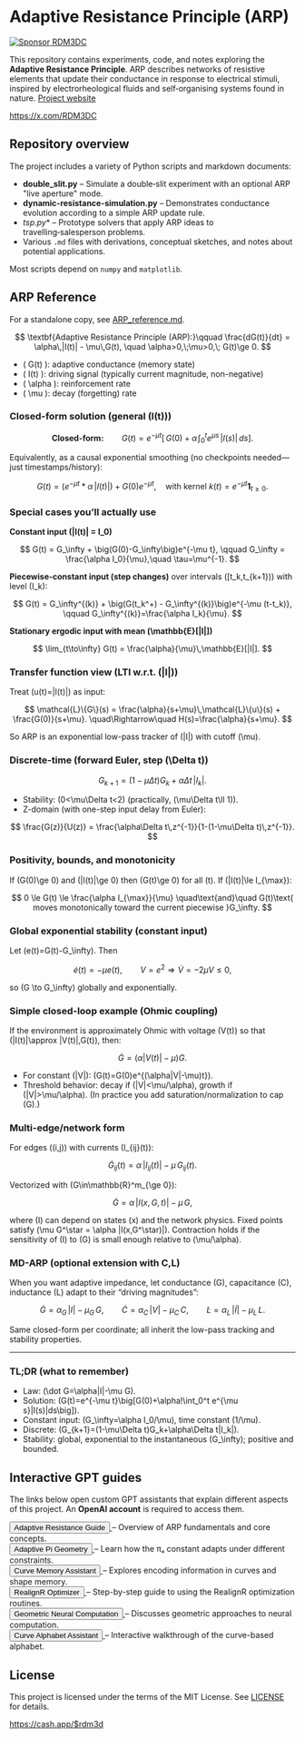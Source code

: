 # Adaptive Resistance Principle (ARP)

[![Sponsor RDM3DC](https://img.shields.io/badge/Sponsor-RDM3DC-ff69b4?logo=github-sponsors)](https://github.com/sponsors/RDM3DC)

This repository contains experiments, code, and notes exploring the **Adaptive Resistance Principle**. ARP describes networks of resistive elements that update their conductance in response to electrical stimuli, inspired by electrorheological fluids and self‑organising systems found in nature.
[Project website](https://rdm3dc.github.io/ARP-RDM3DC/)

https://x.com/RDM3DC

## Repository overview

The project includes a variety of Python scripts and markdown documents:

- **double_slit.py** – Simulate a double‑slit experiment with an optional ARP "live aperture" mode.
- **dynamic-resistance-simulation.py** – Demonstrates conductance evolution according to a simple ARP update rule.
- **tsp*.py** – Prototype solvers that apply ARP ideas to travelling‑salesperson problems.
- Various `.md` files with derivations, conceptual sketches, and notes about potential applications.

Most scripts depend on `numpy` and `matplotlib`.

## ARP Reference
For a standalone copy, see [ARP_reference.md](ARP_reference.md).

$$
\textbf{Adaptive Resistance Principle (ARP):}\qquad 
\frac{dG(t)}{dt} = \alpha\,|I(t)| - \mu\,G(t),
\quad \alpha>0,\;\mu>0,\; G(t)\ge 0.
$$

- \( G(t) \): adaptive conductance (memory state)
- \( I(t) \): driving signal (typically current magnitude, non-negative)
- \( \alpha \): reinforcement rate
- \( \mu \): decay (forgetting) rate

### Closed-form solution (general \(I(t)\))

$$
\textbf{Closed-form:}\qquad 
G(t) = e^{-\mu t}\Big[\,G(0) + \alpha\!\int_{0}^{t} e^{\mu s}\,|I(s)|\,ds\Big].
$$

Equivalently, as a causal exponential smoothing (no checkpoints needed—just timestamps/history):

$$
G(t) = \big(e^{-\mu t} * \alpha\,|I(t)|\big) + G(0)e^{-\mu t},
\quad \text{with kernel } k(t)=e^{-\mu t}\mathbf{1}_{t\ge 0}.
$$

### Special cases you’ll actually use

**Constant input \(|I(t)| = I_0\)**

$$
G(t) = G_\infty + \big(G(0)-G_\infty\big)e^{-\mu t},
\qquad G_\infty = \frac{\alpha I_0}{\mu},\quad \tau=\mu^{-1}.
$$

**Piecewise-constant input (step changes)** over intervals \([t_k,t_{k+1})\) with level \(I_k\):

$$
G(t) = G_\infty^{(k)} + \big(G(t_k^+) - G_\infty^{(k)}\big)e^{-\mu (t-t_k)},
\qquad G_\infty^{(k)}=\frac{\alpha I_k}{\mu}.
$$

**Stationary ergodic input with mean \(\mathbb{E}[|I|]\)**

$$
\lim_{t\to\infty} G(t) = \frac{\alpha}{\mu}\,\mathbb{E}[|I|].
$$

### Transfer function view (LTI w.r.t. \(|I|\))

Treat \(u(t)=|I(t)|\) as input:

$$
\mathcal{L}\{G\}(s) = \frac{\alpha}{s+\mu}\,\mathcal{L}\{u\}(s) + \frac{G(0)}{s+\mu}.
\quad\Rightarrow\quad H(s)=\frac{\alpha}{s+\mu}.
$$

So ARP is an exponential low-pass tracker of \(|I|\) with cutoff \(\mu\).

### Discrete-time (forward Euler, step \(\Delta t\))

$$
G_{k+1} = (1-\mu\Delta t)G_k + \alpha\Delta t\,|I_k|.
$$

- Stability: \(0<\mu\Delta t<2\) (practically, \(\mu\Delta t\ll 1\)).
- Z-domain (with one-step input delay from Euler):

$$
\frac{G(z)}{U(z)} = \frac{\alpha\Delta t\,z^{-1}}{1-(1-\mu\Delta t)\,z^{-1}}.
$$

### Positivity, bounds, and monotonicity

If \(G(0)\ge 0\) and \(|I(t)|\ge 0\) then \(G(t)\ge 0\) for all \(t\).
If \(|I(t)|\le I_{\max}\):

$$
0 \le G(t) \le \frac{\alpha I_{\max}}{\mu}
\quad\text{and}\quad
G(t)\text{ moves monotonically toward the current piecewise }G_\infty.
$$

### Global exponential stability (constant input)

Let \(e(t)=G(t)-G_\infty\). Then

$$
\dot e(t) = -\mu e(t),\qquad V=e^2 \Rightarrow \dot V = -2\mu V \le 0,
$$

so \(G \to G_\infty\) globally and exponentially.

### Simple closed-loop example (Ohmic coupling)

If the environment is approximately Ohmic with voltage \(V(t)\) so that \(|I(t)|\approx |V(t)|\,G(t)\), then:

$$
\dot G = (\alpha|V(t)|-\mu)G.
$$

- For constant \(|V|\): \(G(t)=G(0)e^{(\alpha|V|-\mu)t}\).
- Threshold behavior: decay if \(|V|<\mu/\alpha\), growth if \(|V|>\mu/\alpha\).
  (In practice you add saturation/normalization to cap \(G\).)

### Multi-edge/network form

For edges \((i,j)\) with currents \(I_{ij}(t)\):

$$
\dot G_{ij}(t) = \alpha\,|I_{ij}(t)| - \mu\,G_{ij}(t).
$$

Vectorized with \(G\in\mathbb{R}^m_{\ge 0}\):

$$
\dot G = \alpha\,|I(x,G,t)| - \mu\,G,
$$

where \(I\) can depend on states \(x\) and the network physics. Fixed points satisfy
\(\mu G^\star = \alpha |I(x,G^\star)|\). Contraction holds if the sensitivity of \(I\) to \(G\) is small enough relative to \(\mu/\alpha\).

### MD-ARP (optional extension with C,L)

When you want adaptive impedance, let conductance \(G\), capacitance \(C\), inductance \(L\) adapt to their “driving magnitudes”:

$$
\dot G = \alpha_G\,|I| - \mu_G\,G,\qquad 
\dot C = \alpha_C\,|V| - \mu_C\,C,\qquad 
\dot L = \alpha_L\,|\dot I| - \mu_L\,L.
$$

Same closed-form per coordinate; all inherit the low-pass tracking and stability properties.

---

### TL;DR (what to remember)

- Law: \(\dot G=\alpha|I|-\mu G\).
- Solution: \(G(t)=e^{-\mu t}\big[G(0)+\alpha\!\int_0^t e^{\mu s}|I(s)|ds\big]\).
- Constant input: \(G_\infty=\alpha I_0/\mu\), time constant \(1/\mu\).
- Discrete: \(G_{k+1}=(1-\mu\Delta t)G_k+\alpha\Delta t|I_k|\).
- Stability: global, exponential to the instantaneous \(G_\infty\); positive and bounded.


## Interactive GPT guides

The links below open custom GPT assistants that explain different aspects of this project.
An **OpenAI account** is required to access them.

<p>
  <a href="https://chatgpt.com/g/g-682becde1e84819182698ed3c160a900-adaptive-resistance-guide">
    <button>Adaptive Resistance Guide</button>
  </a> – Overview of ARP fundamentals and core concepts.
  <br/>
  <a href="https://chatgpt.com/g/g-682c76f252c081919e8bf592dda2bf96-adaptive-pi-geometry">
    <button>Adaptive Pi Geometry</button>
  </a> – Learn how the πₐ constant adapts under different constraints.
  <br/>
  <a href="https://chatgpt.com/g/g-682c731b2dac8191b13cd66f6ff77b09-curve-memory-assistant">
    <button>Curve Memory Assistant</button>
  </a> – Explores encoding information in curves and shape memory.
  <br/>
  <a href="https://chatgpt.com/g/g-682c792d285481919ec4b2d414c872f0-realignr-optimizer">
    <button>RealignR Optimizer</button>
  </a> – Step-by-step guide to using the RealignR optimization routines.
  <br/>
  <a href="https://chatgpt.com/g/g-6832c619cef48191be08ebcfc90499c4-geometric-neural-computation">
    <button>Geometric Neural Computation</button>
  </a> – Discusses geometric approaches to neural computation.
  <br/>
  <a href="https://chatgpt.com/g/g-682e4bf216408191bcc7af378a49ba26-curve-alphabet-assistant">
    <button>Curve Alphabet Assistant</button>
  </a> – Interactive walkthrough of the curve-based alphabet.
</p>

## License

This project is licensed under the terms of the MIT License. See [LICENSE](LICENSE) for details.


https://cash.app/$rdm3d
